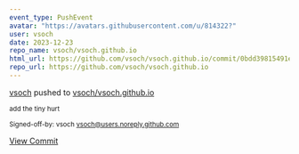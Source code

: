 ```yaml
---
event_type: PushEvent
avatar: "https://avatars.githubusercontent.com/u/814322?"
user: vsoch
date: 2023-12-23
repo_name: vsoch/vsoch.github.io
html_url: https://github.com/vsoch/vsoch.github.io/commit/0bdd39815491efa4cd8f4d46afbf5a444106c944
repo_url: https://github.com/vsoch/vsoch.github.io
---
```


<a href='https://github.com/vsoch' target='_blank'>vsoch</a> pushed to <a href='https://github.com/vsoch/vsoch.github.io' target='_blank'>vsoch/vsoch.github.io</a>

<small>add the tiny hurt

Signed-off-by: vsoch <vsoch@users.noreply.github.com></small>

<a href='https://github.com/vsoch/vsoch.github.io/commit/0bdd39815491efa4cd8f4d46afbf5a444106c944' target='_blank'>View Commit</a>